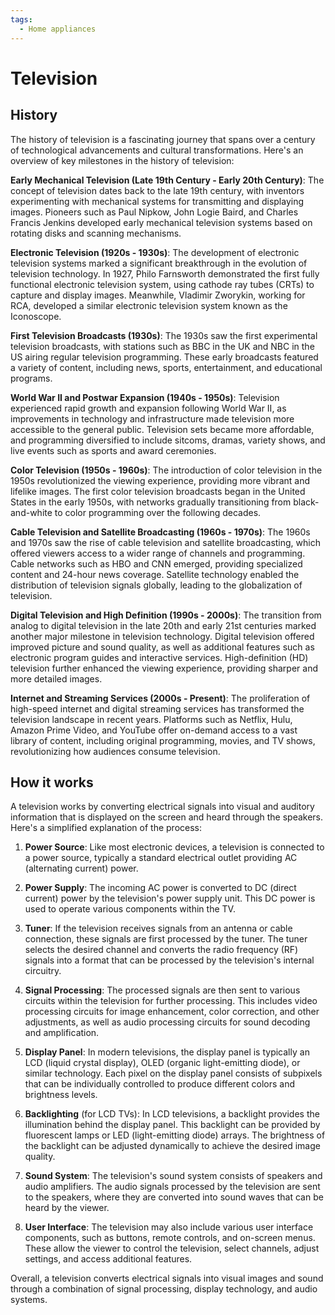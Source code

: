 ```yaml
---
tags:
  - Home appliances
---
```


# Television

## History

The history of television is a fascinating journey that spans over a century of technological advancements and cultural transformations. Here's an overview of key milestones in the history of television:

**Early Mechanical Television (Late 19th Century - Early 20th Century)**: The concept of television dates back to the late 19th century, with inventors experimenting with mechanical systems for transmitting and displaying images. Pioneers such as Paul Nipkow, John Logie Baird, and Charles Francis Jenkins developed early mechanical television systems based on rotating disks and scanning mechanisms.

**Electronic Television (1920s - 1930s)**: The development of electronic television systems marked a significant breakthrough in the evolution of television technology. In 1927, Philo Farnsworth demonstrated the first fully functional electronic television system, using cathode ray tubes (CRTs) to capture and display images. Meanwhile, Vladimir Zworykin, working for RCA, developed a similar electronic television system known as the Iconoscope.

**First Television Broadcasts (1930s)**: The 1930s saw the first experimental television broadcasts, with stations such as BBC in the UK and NBC in the US airing regular television programming. These early broadcasts featured a variety of content, including news, sports, entertainment, and educational programs.

**World War II and Postwar Expansion (1940s - 1950s)**: Television experienced rapid growth and expansion following World War II, as improvements in technology and infrastructure made television more accessible to the general public. Television sets became more affordable, and programming diversified to include sitcoms, dramas, variety shows, and live events such as sports and award ceremonies.

**Color Television (1950s - 1960s)**: The introduction of color television in the 1950s revolutionized the viewing experience, providing more vibrant and lifelike images. The first color television broadcasts began in the United States in the early 1950s, with networks gradually transitioning from black-and-white to color programming over the following decades.

**Cable Television and Satellite Broadcasting (1960s - 1970s)**: The 1960s and 1970s saw the rise of cable television and satellite broadcasting, which offered viewers access to a wider range of channels and programming. Cable networks such as HBO and CNN emerged, providing specialized content and 24-hour news coverage. Satellite technology enabled the distribution of television signals globally, leading to the globalization of television.

**Digital Television and High Definition (1990s - 2000s)**: The transition from analog to digital television in the late 20th and early 21st centuries marked another major milestone in television technology. Digital television offered improved picture and sound quality, as well as additional features such as electronic program guides and interactive services. High-definition (HD) television further enhanced the viewing experience, providing sharper and more detailed images.

**Internet and Streaming Services (2000s - Present)**: The proliferation of high-speed internet and digital streaming services has transformed the television landscape in recent years. Platforms such as Netflix, Hulu, Amazon Prime Video, and YouTube offer on-demand access to a vast library of content, including original programming, movies, and TV shows, revolutionizing how audiences consume television.

## How it works

A television works by converting electrical signals into visual and auditory information that is displayed on the screen and heard through the speakers. Here's a simplified explanation of the process:

1. **Power Source**: Like most electronic devices, a television is connected to a power source, typically a standard electrical outlet providing AC (alternating current) power.

2. **Power Supply**: The incoming AC power is converted to DC (direct current) power by the television's power supply unit. This DC power is used to operate various components within the TV.

3. **Tuner**: If the television receives signals from an antenna or cable connection, these signals are first processed by the tuner. The tuner selects the desired channel and converts the radio frequency (RF) signals into a format that can be processed by the television's internal circuitry.

4. **Signal Processing**: The processed signals are then sent to various circuits within the television for further processing. This includes video processing circuits for image enhancement, color correction, and other adjustments, as well as audio processing circuits for sound decoding and amplification.

5. **Display Panel**: In modern televisions, the display panel is typically an LCD (liquid crystal display), OLED (organic light-emitting diode), or similar technology. Each pixel on the display panel consists of subpixels that can be individually controlled to produce different colors and brightness levels.

6. **Backlighting** (for LCD TVs): In LCD televisions, a backlight provides the illumination behind the display panel. This backlight can be provided by fluorescent lamps or LED (light-emitting diode) arrays. The brightness of the backlight can be adjusted dynamically to achieve the desired image quality.

7. **Sound System**: The television's sound system consists of speakers and audio amplifiers. The audio signals processed by the television are sent to the speakers, where they are converted into sound waves that can be heard by the viewer.

8. **User Interface**: The television may also include various user interface components, such as buttons, remote controls, and on-screen menus. These allow the viewer to control the television, select channels, adjust settings, and access additional features.

Overall, a television converts electrical signals into visual images and sound through a combination of signal processing, display technology, and audio systems.